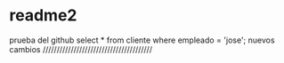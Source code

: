 # readme2
prueba del github
select  * from cliente
where  empleado = 'jose';
nuevos cambios 
///////////////////////////////////////
